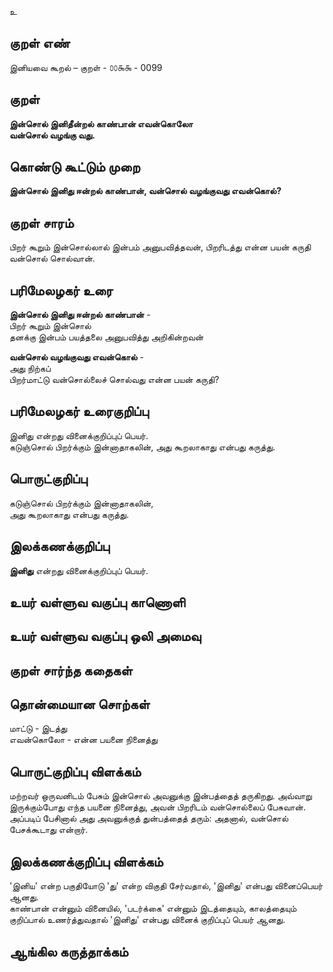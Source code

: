 உ

## குறள் எண் 

இனியவை கூறல் – குறள் - ௦௦௯௯ - 0099  

## குறள் 

**இன்சொல் இனிதீன்றல் காண்பான் எவன்கொலோ  
வன்சொல் வழங்கு வது.** 

## கொண்டு கூட்டும் முறை

**இன்சொல் இனிது ஈன்றல் காண்பான், வன்சொல் வழங்குவது எவன்கொல்?**

## குறள் சாரம் 

பிறர் கூறும் இன்சொல்லால் இன்பம் அனுபவித்தவன், பிறரிடத்து என்ன பயன் கருதி வன்சொல் சொல்வான்.

## பரிமேலழகர் உரை

**இன்சொல் இனிது ஈன்றல் காண்பான்** -  
பிறர் கூறும் இன்சொல்  
தனக்கு இன்பம் பயத்தலை அனுபவித்து அறிகின்றவன்  

**வன்சொல் வழங்குவது எவன்கொல்** -  
அது நிற்கப்  
பிறர்மாட்டு வன்சொல்லைச் சொல்வது என்ன பயன் கருதி?  

## பரிமேலழகர் உரைகுறிப்பு   

இனிது என்றது வினைக்குறிப்புப் பெயர்.  
கடுஞ்சொல் பிறர்க்கும் இன்னாதாகலின், அது கூறலாகாது என்பது கருத்து.   
 

## பொருட்குறிப்பு 

கடுஞ்சொல் பிறர்க்கும் இன்னாதாகலின்,  
அது கூறலாகாது என்பது கருத்து.  

## இலக்கணக்குறிப்பு  

**இனிது** என்றது வினைக்குறிப்புப் பெயர்.  

## உயர் வள்ளுவ வகுப்பு காணொளி


## உயர் வள்ளுவ வகுப்பு ஒலி அமைவு 

 
## குறள் சார்ந்த கதைகள் 


## தொன்மையான சொற்கள்

மாட்டு - இடத்து  
எவன்கொலோ - என்ன பயனை நினைத்து

## பொருட்குறிப்பு விளக்கம்

மற்றவர் ஒருவனிடம் பேசும் இன்சொல் அவனுக்கு இன்பத்தைத் தருகிறது. அவ்வாறு இருக்கும்போது எந்த பயனை நினைத்து, அவன்  பிறரிடம் வன்சொல்லைப் பேசுவான்.  அப்படிப் பேசினால் அது அவனுக்குத் துன்பத்தைத் தரும்: அதனால், வன்சொல் பேசக்கூடாது என்றார்.

## இலக்கணக்குறிப்பு விளக்கம்

'இனிய' என்ற பகுதியோடு 'து' என்ற விகுதி சேர்வதால், 'இனிது' என்பது வினைப்பெயர் ஆனது.   
காண்பான் என்னும் வினையில், 'படர்க்கை' என்னும் இடத்தையும், காலத்தையும் குறிப்பால் உணர்த்துவதால் 'இனிது' என்பது வினைக் குறிப்புப் பெயர் ஆனது.  

## ஆங்கில கருத்தாக்கம் 


